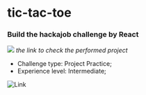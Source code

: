 # tic-tac-toe

### Build the hackajob challenge by React

[![](https://img.shields.io/badge/Click_me_&#10138;-brightgreen?style=for-the-badge)](https://github.com/KseniiaMarkiv/tic-tac-toe/tree/react-app)
   *the link to check the performed project*

- Challenge type: Project Practice;
- Experience level: Intermediate;


![Link](https://kseniiamarkiv.github.io/tic-tac-toe/tic-tac-toe.png)

